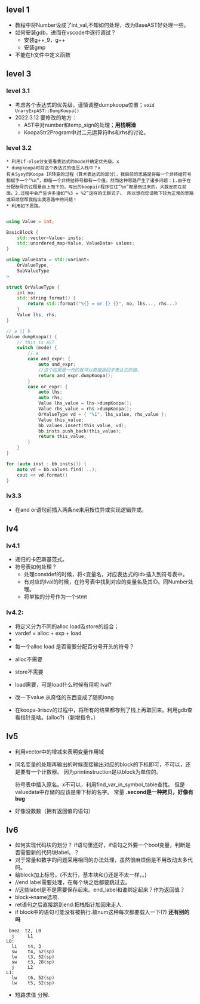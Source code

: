 ## level 1

- 教程中将Number设成了int_val,不知如何处理，改为BaseAST好处理一些。
- 如何安装gdb，进而在vscode中逐行调试？
    * 安装g++_9，g++
    * 安装gmp
- 不能在h文件中定义函数

## level 3

### level 3.1

- 考虑各个表达式的优先级，谨慎调整dumpkoopa位置；```void UnaryExpAST::DumpKoopa()```
- 2022.3.12 要修改的地方：
    * AST中对number和temp_sign的处理；**用栈啊淦**
    * KoopaStr2Program中对二元运算符lhs和rhs的讨论。
### level 3.2
    * 利用if-else分支查看表达式的mode并确定优先级。x
    * dumpkoopa时将这个表达式的值压入栈中？x
    有关Sysy向Koopa IR转变的过程（算术表达式的部分），我目前的思路是将每一个非终结符号都赋予一个“%n”，即每一个非终结符号都有一个值。然而这种思路产生了诸多问题：1.由于在分配标号的过程是自上而下的，写出的koopair程序往往“%n”都是倒过来的，大数反而在前面。2.过程中会产生许多诸如“%3 = %2”这样的无聊式子。 所以想向您请教下较为正常的思路或麻烦您帮我指出我思路中的问题！
    * 利用如下思路。
```c++

using Value = int;

BasicBlock {
    std::vector<Value> insts;
    std::unordered_map<Value, ValueData> values;
}

using ValueData = std::variant<
    OrValueType,
    SubValueType
>

struct OrValueType {
    int no;
    std::string format() {
        return std::format("%{} = or {} {}", no, lhs..., rhs...)
    }
    Value lhs, rhs;
}

// a || b
Value dumpKoopa() {
    // this is AST 
    switch (mode) {
        // a
        case and_expr: {
            auto and_expr;
            //这个如果是一元的就可以直接返回子表达式的值。
            return and_expr.dumpKoopa();
        }
        case or_expr: {
            auto lhs;
            auto rhs;
            Value lhs_value = lhs->dumpKoopa();
            Value rhs_value = rhs->dumpKoopa();
            OrValueType vd = { "%1", lhs_value, rhs_value };
            Value this_value;
            bb.values.insert(this_value, vd);
            bb.insts.push_back(this_value);
            return this_value;
        }
    }
}

for (auto inst : bb.insts()) {
    auto vd = bb.values.find(...);
    cout << vd.format()
}
```

### lv3.3 
* 在and or语句前插入两条ne来用按位异或实现逻辑异或。

## lv4

### lv4.1
* 递归的卡巴斯基范式。
* 符号表如何处理？
    - 处理constdef的时候，将<变量名，对应表达式的id>插入到符号表中。
    - 有对应的lval的时候，在符号表中找到对应的变量名及其ID。同Number处理。
    - 将单独的分号作为一个stmt
    

### lv4.2:
* 将定义分为不同的alloc load及store的组合；
* vardef = alloc + exp + load
* 
* 每一个alloc load 是否需要分配百分号开头的符号？
- alloc不需要
- store不需要
- load需要，可是load什么时候有用呢 lval?

- 改一下value 从奇怪的东西变成了随机long
- 在koopa-》riscv的过程中，将所有的结果都存到了栈上再取回来。利用gdb查看指针是啥。(alloc?)（新增指令。）


## lv5
* 利用vector中的增减来表明变量作用域
* 同名变量的处理再输出的时候直接输出对应的block的下标即可，不可以，还是要有一个计数器。
  因为printinstruction是以block为单位的。
  
  符号表中插入原名。x不可以，利用find_var_in_symbol_table查找。
  但是valuedata中存储的应该是带下标的名字。
  常量
**.second是一种拷贝，好像有bug**
* 好像没数数（拥有返回值的语句）

## lv6
* 如何实现代码块的划分？ if语句里还好，if语句之外要一个bool变量，判断是否需要新的代码块label。？
* 对于常量和数字的问题采用相同的办法处理，虽然很麻烦但是不用改动太多代码。  
* 给block加上标号。(不太行，基本块和{}还是不太一样，。)
*   //end label需要处理，在每个块之后都要跳过去。
*  //这些label是不是需要保存起来。end_label和谁绑定起来？作为返回值？
* block->name选项.
* ret语句之后直接跳到end:把栈指针加回来走人.
* if block中的语句可能没有被执行.故num这种每次都要载入一下(?) **还有别的吗**
```riscv
 bnez  t2, L0
  j     L1
L0:
  li    t4, 3
  sw    t4, 52(sp)
  lw    t3, 52(sp)
  sw    t3, 28(sp)
  j     L2
L1:
  lw    t6, 52(sp)
  lw    t5, 52(sp)
```

* 短路求值 分解.

